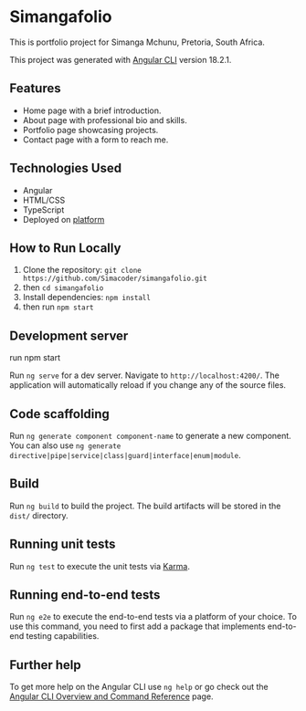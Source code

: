 # Simangafolio
This is portfolio project for Simanga Mchunu, Pretoria, South Africa.

This project was generated with [Angular CLI](https://github.com/angular/angular-cli) version 18.2.1.

## Features
- Home page with a brief introduction.
- About page with professional bio and skills.
- Portfolio page showcasing projects.
- Contact page with a form to reach me.

## Technologies Used
- Angular
- HTML/CSS
- TypeScript
- Deployed on [platform]()

## How to Run Locally
1. Clone the repository: `git clone https://github.com/Simacoder/simangafolio.git`
2. then `cd simangafolio`
3. Install dependencies: `npm install`
4. then run `npm start`

## Development server

run 
npm start

Run `ng serve` for a dev server. Navigate to `http://localhost:4200/`. The application will automatically reload if you change any of the source files.

## Code scaffolding

Run `ng generate component component-name` to generate a new component. You can also use `ng generate directive|pipe|service|class|guard|interface|enum|module`.

## Build

Run `ng build` to build the project. The build artifacts will be stored in the `dist/` directory.

## Running unit tests

Run `ng test` to execute the unit tests via [Karma](https://karma-runner.github.io).

## Running end-to-end tests

Run `ng e2e` to execute the end-to-end tests via a platform of your choice. To use this command, you need to first add a package that implements end-to-end testing capabilities.

## Further help

To get more help on the Angular CLI use `ng help` or go check out the [Angular CLI Overview and Command Reference](https://angular.dev/tools/cli) page.
